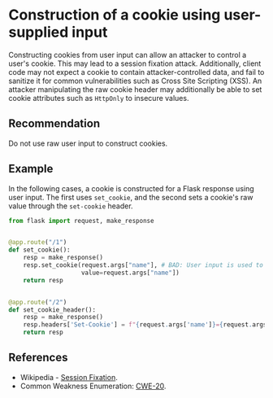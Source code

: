 # Construction of a cookie using user-supplied input
Constructing cookies from user input can allow an attacker to control a user's cookie. This may lead to a session fixation attack. Additionally, client code may not expect a cookie to contain attacker-controlled data, and fail to sanitize it for common vulnerabilities such as Cross Site Scripting (XSS). An attacker manipulating the raw cookie header may additionally be able to set cookie attributes such as `HttpOnly` to insecure values.


## Recommendation
Do not use raw user input to construct cookies.


## Example
In the following cases, a cookie is constructed for a Flask response using user input. The first uses `set_cookie`, and the second sets a cookie's raw value through the `set-cookie` header.


```python
from flask import request, make_response


@app.route("/1")
def set_cookie():
    resp = make_response()
    resp.set_cookie(request.args["name"], # BAD: User input is used to set the cookie's name and value
                    value=request.args["name"])
    return resp


@app.route("/2")
def set_cookie_header():
    resp = make_response()
    resp.headers['Set-Cookie'] = f"{request.args['name']}={request.args['name']};" # BAD: User input is used to set the raw cookie header.
    return resp

```

## References
* Wikipedia - [Session Fixation](https://en.wikipedia.org/wiki/Session_fixation).
* Common Weakness Enumeration: [CWE-20](https://cwe.mitre.org/data/definitions/20.html).
